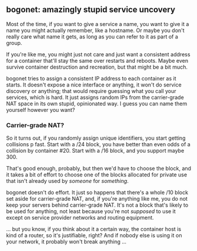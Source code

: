 ## bogonet: amazingly stupid service uncovery

Most of the time, if you want to give a service a name, you want to give it a name you might actually remember, like a hostname. Or maybe you don't really care what name it gets, as long as you can refer to it as part of a group.

If you're like me, you might just not care and just want a consistent address for a container that'll stay the same over restarts and reboots. Maybe even survive container destruction and recreation, but that might be a bit much.

bogonet tries to assign a consistent IP address to each container as it starts. It doesn't expose a nice interface or anything, it won't do service discovery or anything; that would require guessing what you call your services, which is hard. It just assigns random IPs from the carrier-grade NAT space in its own stupid, opinionated way. I guess you can name them yourself however you want?

### Carrier-grade NAT?

So it turns out, if you randomly assign unique identifiers, you start getting collisions p fast. Start with a /24 block, you have better than even odds of a collision by container #20. Start with a /16 block, and you support maybe 300.

That's good enough, probably, but then we'd have to choose the block, and it takes a bit of effort to choose one of the blocks allocated for private use that isn't already used by *someone* for *something*.

bogonet doesn't do effort. It just so happens that there's a whole /10 block set aside for carrier-grade NAT, and, if you're anything like me, you do not keep your servers behind carrier-grade NAT. It's not a block that's likely to be used for anything, not least because you're not *supposed* to use it except on service provider networks and routing equipment.

... but you know, if you think about it a certain way, the container host is kind of a router, so it's justifiable, right? And if nobody else is using it on your network, it probably won't break anything ...
